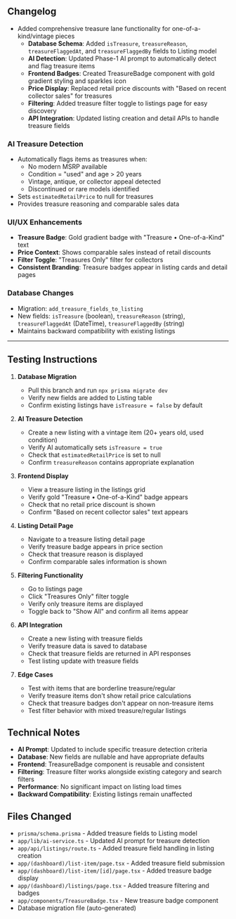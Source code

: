 ## Changelog

- Added comprehensive treasure lane functionality for one-of-a-kind/vintage pieces
  - **Database Schema**: Added `isTreasure`, `treasureReason`, `treasureFlaggedAt`, and `treasureFlaggedBy` fields to Listing model
  - **AI Detection**: Updated Phase-1 AI prompt to automatically detect and flag treasure items
  - **Frontend Badges**: Created TreasureBadge component with gold gradient styling and sparkles icon
  - **Price Display**: Replaced retail price discounts with "Based on recent collector sales" for treasures
  - **Filtering**: Added treasure filter toggle to listings page for easy discovery
  - **API Integration**: Updated listing creation and detail APIs to handle treasure fields

### AI Treasure Detection
- Automatically flags items as treasures when:
  - No modern MSRP available
  - Condition = "used" and age > 20 years
  - Vintage, antique, or collector appeal detected
  - Discontinued or rare models identified
- Sets `estimatedRetailPrice` to null for treasures
- Provides treasure reasoning and comparable sales data

### UI/UX Enhancements
- **Treasure Badge**: Gold gradient badge with "Treasure • One-of-a-Kind" text
- **Price Context**: Shows comparable sales instead of retail discounts
- **Filter Toggle**: "Treasures Only" filter for collectors
- **Consistent Branding**: Treasure badges appear in listing cards and detail pages

### Database Changes
- Migration: `add_treasure_fields_to_listing`
- New fields: `isTreasure` (boolean), `treasureReason` (string), `treasureFlaggedAt` (DateTime), `treasureFlaggedBy` (string)
- Maintains backward compatibility with existing listings

---

## Testing Instructions

1. **Database Migration**
   - Pull this branch and run `npx prisma migrate dev`
   - Verify new fields are added to Listing table
   - Confirm existing listings have `isTreasure = false` by default

2. **AI Treasure Detection**
   - Create a new listing with a vintage item (20+ years old, used condition)
   - Verify AI automatically sets `isTreasure = true`
   - Check that `estimatedRetailPrice` is set to null
   - Confirm `treasureReason` contains appropriate explanation

3. **Frontend Display**
   - View a treasure listing in the listings grid
   - Verify gold "Treasure • One-of-a-Kind" badge appears
   - Check that no retail price discount is shown
   - Confirm "Based on recent collector sales" text appears

4. **Listing Detail Page**
   - Navigate to a treasure listing detail page
   - Verify treasure badge appears in price section
   - Check that treasure reason is displayed
   - Confirm comparable sales information is shown

5. **Filtering Functionality**
   - Go to listings page
   - Click "Treasures Only" filter toggle
   - Verify only treasure items are displayed
   - Toggle back to "Show All" and confirm all items appear

6. **API Integration**
   - Create a new listing with treasure fields
   - Verify treasure data is saved to database
   - Check that treasure fields are returned in API responses
   - Test listing update with treasure fields

7. **Edge Cases**
   - Test with items that are borderline treasure/regular
   - Verify treasure items don't show retail price calculations
   - Check that treasure badges don't appear on non-treasure items
   - Test filter behavior with mixed treasure/regular listings

## Technical Notes

- **AI Prompt**: Updated to include specific treasure detection criteria
- **Database**: New fields are nullable and have appropriate defaults
- **Frontend**: TreasureBadge component is reusable and consistent
- **Filtering**: Treasure filter works alongside existing category and search filters
- **Performance**: No significant impact on listing load times
- **Backward Compatibility**: Existing listings remain unaffected

## Files Changed

- `prisma/schema.prisma` - Added treasure fields to Listing model
- `app/lib/ai-service.ts` - Updated AI prompt for treasure detection
- `app/api/listings/route.ts` - Added treasure field handling in listing creation
- `app/(dashboard)/list-item/page.tsx` - Added treasure field submission
- `app/(dashboard)/list-item/[id]/page.tsx` - Added treasure badge display
- `app/(dashboard)/listings/page.tsx` - Added treasure filtering and badges
- `app/components/TreasureBadge.tsx` - New treasure badge component
- Database migration file (auto-generated) 